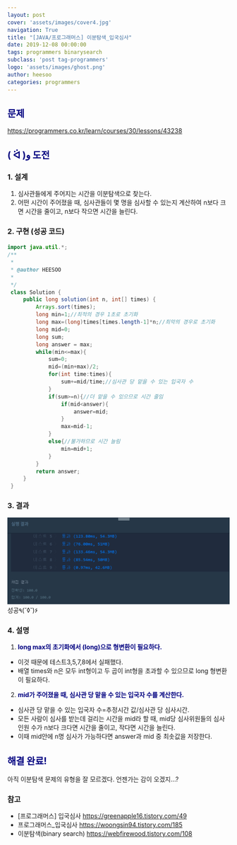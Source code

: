 ```yaml
---
layout: post
cover: 'assets/images/cover4.jpg'
navigation: True
title: "[JAVA/프로그래머스] 이분탐색_입국심사"
date: 2019-12-08 00:00:00
tags: programmers binarysearch
subclass: 'post tag-programmers'
logo: 'assets/images/ghost.png'
author: heesoo
categories: programmers
---
```

## <span style="color:navy">문제</span>
<https://programmers.co.kr/learn/courses/30/lessons/43238>

## <span style="color:navy">( ᐛ )و 도전</span>

### 1. 설계
1. 심사관들에게 주어지는 시간을 이분탐색으로 찾는다.
2. 어떤 시간이 주어졌을 때, 심사관들이 몇 명을 심사할 수 있는지 계산하여 n보다 크면 시간을 줄이고, n보다 작으면 시간을 늘린다.

### 2. 구현 (성공 코드)
```java
import java.util.*;
/**
 *
 * @author HEESOO
 *
 */
 class Solution {
     public long solution(int n, int[] times) {
         Arrays.sort(times);
         long min=1;//최적의 경우 1초로 초기화
         long max=(long)times[times.length-1]*n;//최악의 경우로 초기화
         long mid=0;
         long sum;
         long answer = max;
         while(min<=max){
             sum=0;
             mid=(min+max)/2;
             for(int time:times){
                 sum+=mid/time;//심사관 당 맡을 수 있는 입국자 수
             }
             if(sum>=n){//더 맡을 수 있으므로 시간 줄임
                 if(mid<answer){
                     answer=mid;
                 }
                 max=mid-1;                
             }
             else{//불가하므로 시간 늘림
                 min=mid+1;
             }
         }
         return answer;
     }
 }
```

### 3. 결과
![실행결과](./assets/images/191208_2.PNG)
성공٩(˘◊˘)۶

### 4. 설명
1. **<span style="color:navy">long max의 초기화에서 (long)으로 형변환이 필요하다.</span>**
- 이것 때문에 테스트3,5,7,8에서 실패했다.
- 배열 times와 n은 모두 int형이고 두 곱이 int형을 초과할 수 있으므로 long 형변환이 필요하다.
2. **<span style="color:navy">mid가 주어졌을 때, 심사관 당 맡을 수 있는 입국자 수를 계산한다.</span>**
- 심사관 당 맡을 수 있는 입국자 수=추정시간 값/심사관 당 심사시간.
- 모든 사람이 심사를 받는데 걸리는 시간을 mid라 할 때, mid당 심사위원들의 심사인원 수가 n보다 크다면 시간을 줄이고, 작다면 시간을 늘린다.
- 이때 mid안에 n명 심사가 가능하다면 answer과 mid 중 최솟값을 저장한다.

## <span style="color:navy">해결 완료!</span>
아직 이분탐색 문제의 유형을 잘 모르겠다. 언젠가는 감이 오겠지...?

### 참고
- [프로그래머스] 입국심사 <https://greenapple16.tistory.com/49>
- 프로그래머스_입국심사 <https://woongsin94.tistory.com/185>
- 이분탐색(binary search) <https://webfirewood.tistory.com/108>
